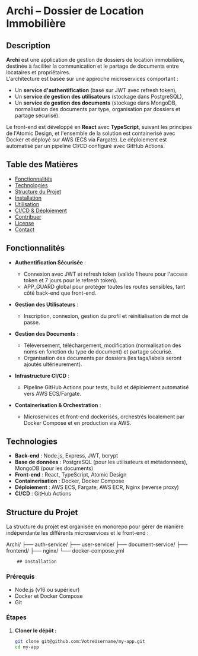 # Archi – Dossier de Location Immobilière

## Description

**Archi** est une application de gestion de dossiers de location immobilière, destinée à faciliter la communication et le partage de documents entre locataires et propriétaires.  
L'architecture est basée sur une approche microservices comportant :
- Un **service d'authentification** (basé sur JWT avec refresh token),
- Un **service de gestion des utilisateurs** (stockage dans PostgreSQL),
- Un **service de gestion des documents** (stockage dans MongoDB, normalisation des documents par type, organisation par dossiers et partage sécurisé).

Le front-end est développé en **React** avec **TypeScript**, suivant les principes de l'Atomic Design, et l'ensemble de la solution est containerisé avec Docker et déployé sur AWS (ECS via Fargate). Le déploiement est automatisé par un pipeline CI/CD configuré avec GitHub Actions.

## Table des Matières

- [Fonctionnalités](#fonctionnalités)
- [Technologies](#technologies)
- [Structure du Projet](#structure-du-projet)
- [Installation](#installation)
- [Utilisation](#utilisation)
- [CI/CD & Déploiement](#cicd--déploiement)
- [Contribuer](#contribuer)
- [License](#license)
- [Contact](#contact)

## Fonctionnalités

- **Authentification Sécurisée** :  
  - Connexion avec JWT et refresh token (valide 1 heure pour l'access token et 7 jours pour le refresh token).
  - APP_GUARD global pour protéger toutes les routes sensibles, tant côté back-end que front-end.

- **Gestion des Utilisateurs** :  
  - Inscription, connexion, gestion du profil et réinitialisation de mot de passe.
  
- **Gestion des Documents** :  
  - Téléversement, téléchargement, modification (normalisation des noms en fonction du type de document) et partage sécurisé.
  - Organisation des documents par dossiers (les tags/labels seront ajoutés ultérieurement).

- **Infrastructure CI/CD** :  
  - Pipeline GitHub Actions pour tests, build et déploiement automatisé vers AWS ECS/Fargate.
  
- **Containerisation & Orchestration** :  
  - Microservices et front-end dockerisés, orchestrés localement par Docker Compose et en production via AWS.

## Technologies

- **Back-end** : Node.js, Express, JWT, bcrypt
- **Base de données** : PostgreSQL (pour les utilisateurs et métadonnées), MongoDB (pour les documents)
- **Front-end** : React, TypeScript, Atomic Design
- **Containerisation** : Docker, Docker Compose
- **Déploiement** : AWS ECS, Fargate, AWS ECR, Nginx (reverse proxy)
- **CI/CD** : GitHub Actions

## Structure du Projet

La structure du projet est organisée en monorepo pour gérer de manière indépendante les différents microservices et le front-end :

Archi/ ├── auth-service/
        ├── user-service/
        ├── document-service/
        ├── frontend/
        ├── nginx/
        └── docker-compose.yml

        ## Installation

### Prérequis

- Node.js (v16 ou supérieur)
- Docker et Docker Compose
- Git

### Étapes

1. **Cloner le dépôt :**

   ```bash
   git clone git@github.com:VotreUsername/my-app.git
   cd my-app